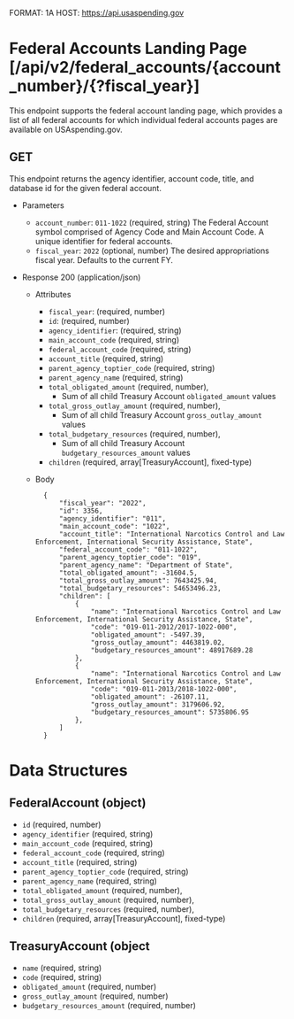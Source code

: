 FORMAT: 1A
HOST: https://api.usaspending.gov

# Federal Accounts Landing Page [/api/v2/federal_accounts/{account_number}/{?fiscal_year}]

This endpoint supports the federal account landing page, which provides a list of all federal accounts for which individual federal accounts pages are available on USAspending.gov.

## GET

This endpoint returns the agency identifier, account code, title, and database id for the given federal account.

+ Parameters
    + `account_number`: `011-1022` (required, string)
        The Federal Account symbol comprised of Agency Code and Main Account Code. A unique identifier for federal accounts.
    + `fiscal_year`: `2022` (optional, number) The desired appropriations fiscal year. Defaults to the current FY.

+ Response 200 (application/json)
    + Attributes
        + `fiscal_year`: (required, number)
        + `id`: (required, number)
        + `agency_identifier`: (required, string)
        + `main_account_code` (required, string)
        + `federal_account_code` (required, string)
        + `account_title` (required, string)
        + `parent_agency_toptier_code` (required, string)
        + `parent_agency_name` (required, string)
        + `total_obligated_amount` (required, number),
          + Sum of all child Treasury Account `obligated_amount` values
        + `total_gross_outlay_amount` (required, number),
            + Sum of all child Treasury Account `gross_outlay_amount` values
        + `total_budgetary_resources` (required, number),
            + Sum of all child Treasury Account `budgetary_resources_amount` values
        + `children` (required, array[TreasuryAccount], fixed-type)

    + Body

            {
                "fiscal_year": "2022",
                "id": 3356,
                "agency_identifier": "011",
                "main_account_code": "1022",
                "account_title": "International Narcotics Control and Law Enforcement, International Security Assistance, State",
                "federal_account_code": "011-1022",
                "parent_agency_toptier_code": "019",
                "parent_agency_name": "Department of State",
                "total_obligated_amount": -31604.5,
                "total_gross_outlay_amount": 7643425.94,
                "total_budgetary_resources": 54653496.23,
                "children": [
                    {
                        "name": "International Narcotics Control and Law Enforcement, International Security Assistance, State",
                        "code": "019-011-2012/2017-1022-000",
                        "obligated_amount": -5497.39,
                        "gross_outlay_amount": 4463819.02,
                        "budgetary_resources_amount": 48917689.28
                    },
                    {
                        "name": "International Narcotics Control and Law Enforcement, International Security Assistance, State",
                        "code": "019-011-2013/2018-1022-000",
                        "obligated_amount": -26107.11,
                        "gross_outlay_amount": 3179606.92,
                        "budgetary_resources_amount": 5735806.95
                    },
                ]
            }

# Data Structures

## FederalAccount (object)
+ `id` (required, number)
+ `agency_identifier` (required, string)
+ `main_account_code` (required, string)
+ `federal_account_code` (required, string)
+ `account_title` (required, string)
+ `parent_agency_toptier_code` (required, string)
+ `parent_agency_name` (required, string)
+ `total_obligated_amount` (required, number),
+ `total_gross_outlay_amount` (required, number),
+ `total_budgetary_resources` (required, number),
+ `children` (required, array[TreasuryAccount], fixed-type)


## TreasuryAccount (object
+ `name` (required, string)
+ `code` (required, string)
+ `obligated_amount` (required, number)
+ `gross_outlay_amount` (required, number)
+ `budgetary_resources_amount` (required, number)